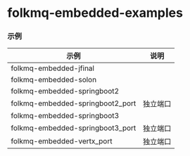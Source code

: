 # folkmq-embedded-examples


### 示例


| 示例                               | 说明         |
|----------------------------------|------------|
| folkmq-embedded-jfinal           |            |
| folkmq-embedded-solon            |            |
| folkmq-embedded-springboot2      |            |
| folkmq-embedded-springboot2_port | 独立端口       |
| folkmq-embedded-springboot3      |            |
| folkmq-embedded-springboot3_port | 独立端口       |
| folkmq-embedded-vertx_port       | 独立端口       |


